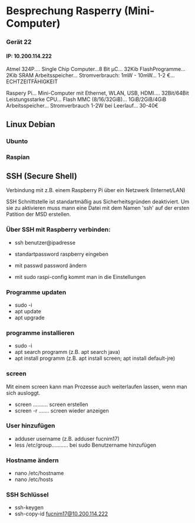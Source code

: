 # Besprechung Rasperry (Mini-Computer)      
### Gerät 22
#### IP: 10.200.114.222 


Atmel 324P.... Single Chip Computer...8 Bit µC... 32Kib FlashProgramme... 2Kib SRAM Arbeitsspeicher... Stromverbrauch: 1mW - 10mW... 1-2 €... ECHTZEITFÄHIGKEIT

Raspery Pi... Mini-Computer mit Ethernet, WLAN, USB, HDMI.... 32Bit/64Bit Leistungsstarke CPU... Flash MMC (8/16/32GiB)... 1GiB/2GiB/4GiB Arbeitsspeicher... Stromverbrauch 1-2W bei Leerlauf... 30-40€

## Linux Debian
### Ubunto  
### Raspian

## SSH (Secure Shell)
Verbindung mit z.B. einem Raspberry Pi über ein Netzwerk (Internet/LAN)

SSH Schnittstelle ist standartmäßig aus Sicherheitsgründen deaktiviert. Um sie zu aktivieren muss mann eine Datei mit dem Namen 'ssh' auf der ersten Patition der MSD erstellen.

### Über SSH mit Raspberry verbinden:
* ssh benutzer@ipadresse
* standartpassword raspberry eingeben
* mit passwd password ändern

* mit sudo raspi-config kommt man in die Einstellungen

### Programme updaten
* sudo -i
* apt update
* apt upgrade

### programme installieren
* sudo -i
* apt search programm (z.B. apt search java)
* apt install programm (z.B. apt install screen; apt install default-jre)

### screen
Mit einem screen kann man Prozesse auch weiterlaufen lassen, wenn man sich ausloggt.
* screen .......... screen erstellen
* screen -r ....... screen wieder anzeigen

### User hinzufügen
* adduser username (z.B. adduser fucnim17)
* less /etc/group........... bei sudo Benutzername hinzufügen

### Hostname ändern
* nano /etc/hostname
* nano /etc/hosts

### SSH Schlüssel
* ssh-keygen
* ssh-copy-id fucnim17@10.200.114.222
